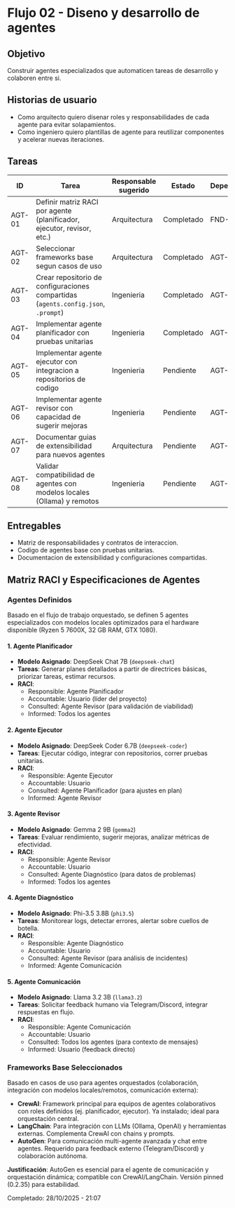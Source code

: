 # Flujo 02 - Diseno y desarrollo de agentes

## Objetivo

Construir agentes especializados que automaticen tareas de desarrollo y colaboren entre si.

## Historias de usuario

- Como arquitecto quiero disenar roles y responsabilidades de cada agente para evitar solapamientos.
- Como ingeniero quiero plantillas de agente para reutilizar componentes y acelerar nuevas iteraciones.

## Tareas

| ID | Tarea | Responsable sugerido | Estado | Dependencias |
| --- | --- | --- | --- | --- |
| AGT-01 | Definir matriz RACI por agente (planificador, ejecutor, revisor, etc.) | Arquitectura | Completado | FND-05 |
| AGT-02 | Seleccionar frameworks base segun casos de uso | Arquitectura | Completado | AGT-01 |
| AGT-03 | Crear repositorio de configuraciones compartidas (`agents.config.json`, `.prompt`) | Ingenieria | Completado | AGT-02 |
| AGT-04 | Implementar agente planificador con pruebas unitarias | Ingenieria | Completado | AGT-03 |
| AGT-05 | Implementar agente ejecutor con integracion a repositorios de codigo | Ingenieria | Pendiente | AGT-04 |
| AGT-06 | Implementar agente revisor con capacidad de sugerir mejoras | Ingenieria | Pendiente | AGT-05 |
| AGT-07 | Documentar guias de extensibilidad para nuevos agentes | Arquitectura | Pendiente | AGT-06 |
| AGT-08 | Validar compatibilidad de agentes con modelos locales (Ollama) y remotos | Ingenieria | Pendiente | AGT-04 |

## Entregables

- Matriz de responsabilidades y contratos de interaccion.
- Codigo de agentes base con pruebas unitarias.
- Documentacion de extensibilidad y configuraciones compartidas.

## Matriz RACI y Especificaciones de Agentes

### Agentes Definidos

Basado en el flujo de trabajo orquestado, se definen 5 agentes especializados con modelos locales optimizados para el hardware disponible (Ryzen 5 7600X, 32 GB RAM, GTX 1080).

#### 1. Agente Planificador

- **Modelo Asignado**: DeepSeek Chat 7B (`deepseek-chat`)
- **Tareas**: Generar planes detallados a partir de directrices básicas, priorizar tareas, estimar recursos.
- **RACI**:
  - Responsible: Agente Planificador
  - Accountable: Usuario (líder del proyecto)
  - Consulted: Agente Revisor (para validación de viabilidad)
  - Informed: Todos los agentes

#### 2. Agente Ejecutor

- **Modelo Asignado**: DeepSeek Coder 6.7B (`deepseek-coder`)
- **Tareas**: Ejecutar código, integrar con repositorios, correr pruebas unitarias.
- **RACI**:
  - Responsible: Agente Ejecutor
  - Accountable: Usuario
  - Consulted: Agente Planificador (para ajustes en plan)
  - Informed: Agente Revisor

#### 3. Agente Revisor

- **Modelo Asignado**: Gemma 2 9B (`gemma2`)
- **Tareas**: Evaluar rendimiento, sugerir mejoras, analizar métricas de efectividad.
- **RACI**:
  - Responsible: Agente Revisor
  - Accountable: Usuario
  - Consulted: Agente Diagnóstico (para datos de problemas)
  - Informed: Todos los agentes

#### 4. Agente Diagnóstico

- **Modelo Asignado**: Phi-3.5 3.8B (`phi3.5`)
- **Tareas**: Monitorear logs, detectar errores, alertar sobre cuellos de botella.
- **RACI**:
  - Responsible: Agente Diagnóstico
  - Accountable: Usuario
  - Consulted: Agente Revisor (para análisis de incidentes)
  - Informed: Agente Comunicación

#### 5. Agente Comunicación

- **Modelo Asignado**: Llama 3.2 3B (`llama3.2`)
- **Tareas**: Solicitar feedback humano via Telegram/Discord, integrar respuestas en flujo.
- **RACI**:
  - Responsible: Agente Comunicación
  - Accountable: Usuario
  - Consulted: Todos los agentes (para contexto de mensajes)
  - Informed: Usuario (feedback directo)

### Frameworks Base Seleccionados

Basado en casos de uso para agentes orquestados (colaboración, integración con modelos locales/remotos, comunicación externa):

- **CrewAI**: Framework principal para equipos de agentes colaborativos con roles definidos (ej. planificador, ejecutor). Ya instalado; ideal para orquestación central.
- **LangChain**: Para integración con LLMs (Ollama, OpenAI) y herramientas externas. Complementa CrewAI con chains y prompts.
- **AutoGen**: Para comunicación multi-agente avanzada y chat entre agentes. Requerido para feedback externo (Telegram/Discord) y colaboración autónoma.

**Justificación**: AutoGen es esencial para el agente de comunicación y orquestación dinámica; compatible con CrewAI/LangChain. Versión pinned (0.2.35) para estabilidad.

Completado: 28/10/2025 - 21:07

